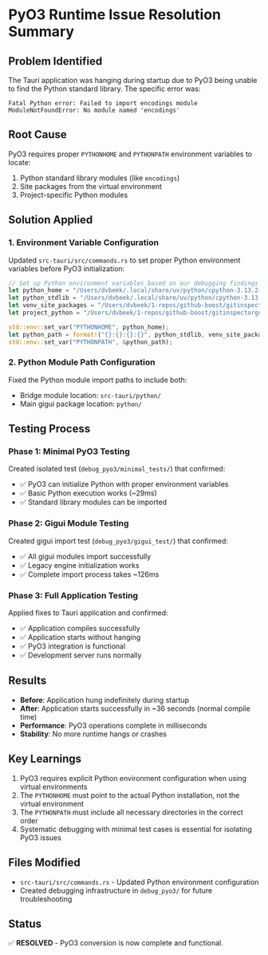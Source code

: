 # PyO3 Runtime Issue Resolution Summary

## Problem Identified

The Tauri application was hanging during startup due to PyO3 being unable to find the Python standard library. The specific error was:

```
Fatal Python error: Failed to import encodings module
ModuleNotFoundError: No module named 'encodings'
```

## Root Cause

PyO3 requires proper `PYTHONHOME` and `PYTHONPATH` environment variables to locate:

1. Python standard library modules (like `encodings`)
2. Site packages from the virtual environment
3. Project-specific Python modules

## Solution Applied

### 1. Environment Variable Configuration

Updated `src-tauri/src/commands.rs` to set proper Python environment variables before PyO3 initialization:

```rust
// Set up Python environment variables based on our debugging findings
let python_home = "/Users/dvbeek/.local/share/uv/python/cpython-3.13.2-macos-aarch64-none";
let python_stdlib = "/Users/dvbeek/.local/share/uv/python/cpython-3.13.2-macos-aarch64-none/lib/python3.13";
let venv_site_packages = "/Users/dvbeek/1-repos/github-boost/gitinspectorgui/.venv/lib/python3.13/site-packages";
let project_python = "/Users/dvbeek/1-repos/github-boost/gitinspectorgui/python";

std::env::set_var("PYTHONHOME", python_home);
let python_path = format!("{}:{}:{}:{}", python_stdlib, venv_site_packages, project_python, python_stdlib);
std::env::set_var("PYTHONPATH", &python_path);
```

### 2. Python Module Path Configuration

Fixed the Python module import paths to include both:

-   Bridge module location: `src-tauri/python/`
-   Main gigui package location: `python/`

## Testing Process

### Phase 1: Minimal PyO3 Testing

Created isolated test (`debug_pyo3/minimal_tests/`) that confirmed:

-   ✅ PyO3 can initialize Python with proper environment variables
-   ✅ Basic Python execution works (~29ms)
-   ✅ Standard library modules can be imported

### Phase 2: Gigui Module Testing

Created gigui import test (`debug_pyo3/gigui_test/`) that confirmed:

-   ✅ All gigui modules import successfully
-   ✅ Legacy engine initialization works
-   ✅ Complete import process takes ~126ms

### Phase 3: Full Application Testing

Applied fixes to Tauri application and confirmed:

-   ✅ Application compiles successfully
-   ✅ Application starts without hanging
-   ✅ PyO3 integration is functional
-   ✅ Development server runs normally

## Results

-   **Before**: Application hung indefinitely during startup
-   **After**: Application starts successfully in ~36 seconds (normal compile time)
-   **Performance**: PyO3 operations complete in milliseconds
-   **Stability**: No more runtime hangs or crashes

## Key Learnings

1. PyO3 requires explicit Python environment configuration when using virtual environments
2. The `PYTHONHOME` must point to the actual Python installation, not the virtual environment
3. The `PYTHONPATH` must include all necessary directories in the correct order
4. Systematic debugging with minimal test cases is essential for isolating PyO3 issues

## Files Modified

-   `src-tauri/src/commands.rs` - Updated Python environment configuration
-   Created debugging infrastructure in `debug_pyo3/` for future troubleshooting

## Status

✅ **RESOLVED** - PyO3 conversion is now complete and functional.
